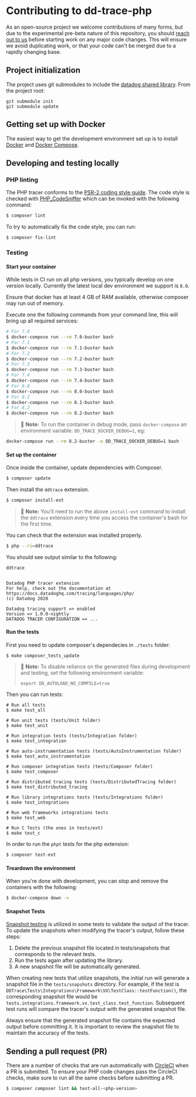 # Contributing to dd-trace-php

As an open-source project we welcome contributions of many forms, but due to the experimental pre-beta nature of this repository, you should [reach out to us](https://github.com/DataDog/dd-trace-php/issues) before starting work on any major code changes. This will ensure we avoid duplicating work, or that your code can't be merged due to a rapidly changing base.

## Project initialization

The project uses git submodules to include the [datadog shared library](https://github.com/DataDog/libdatadog). From the project root:

```
git submodule init
git submodule update
```

## Getting set up with Docker

The easiest way to get the development environment set up is to install [Docker](https://www.docker.com/) and
[Docker Compose](https://docs.docker.com/compose/).

## Developing and testing locally

### PHP linting

The PHP tracer conforms to the [PSR-2 coding style guide](https://www.php-fig.org/psr/psr-2/). The code style is checked with [PHP_CodeSniffer](https://github.com/squizlabs/PHP_CodeSniffer) which can be invoked with the following command:

```bash
$ composer lint
```

To try to automatically fix the code style, you can run:

```bash
$ composer fix-lint
```

### Testing

#### Start your container

While tests in CI run on all php versions, you typically develop on one version locally. Currently the latest local
dev environment we support is `8.0`.

Ensure that docker has at least 4 GB of RAM available, otherwise composer may run out of memory.

Execute one the following commands from your command line, this will bring up all required services:

```bash
# For 7.0
$ docker-compose run --rm 7.0-buster bash
# For 7.1
$ docker-compose run --rm 7.1-buster bash
# For 7.2
$ docker-compose run --rm 7.2-buster bash
# For 7.3
$ docker-compose run --rm 7.3-buster bash
# For 7.4
$ docker-compose run --rm 7.4-buster bash
# For 8.0
$ docker-compose run --rm 8.0-buster bash
# For 8.1
$ docker-compose run --rm 8.1-buster bash
# For 8.2
$ docker-compose run --rm 8.2-buster bash
```

> :memo: **Note:** To run the container in debug mode, pass `docker-compose` an environment variable: `DD_TRACE_DOCKER_DEBUG=1`, eg:

```bash
docker-compose run --rm 8.2-buster -e DD_TRACE_DOCKER_DEBUG=1 bash
```

#### Set up the container

Once inside the container, update dependencies with Composer.

```bash
$ composer update
```

Then install the `ddtrace` extension.

```bash
$ composer install-ext
```

> :memo: **Note:** You'll need to run the above `install-ext` command to install the `ddtrace` extension every time you access the container's bash for the first time.

You can check that the extension was installed properly.

```bash
$ php --ri=ddtrace
```

You should see output similar to the following:

```
ddtrace


Datadog PHP tracer extension
For help, check out the documentation at https://docs.datadoghq.com/tracing/languages/php/
(c) Datadog 2020

Datadog tracing support => enabled
Version => 1.0.0-nightly
DATADOG TRACER CONFIGURATION => ...
```

#### Run the tests

First you need to update composer's dependecies in `./tests` folder:

    $ make composer_tests_update

> :memo: **Note:** To disable reliance on the generated files during development and testing, set the following environment variable:
>
> `export DD_AUTOLOAD_NO_COMPILE=true`

Then you can run tests:

    # Run all tests
    $ make test_all

    # Run unit tests (tests/Unit folder)
    $ make test_unit

    # Run integration tests (tests/Integration folder)
    $ make test_integration

    # Run auto-instrumentation tests (tests/AutoInstrumentation folder)
    $ make test_auto_instrumentation

    # Run composer integration tests (tests/Composer folder)
    $ make test_composer

    # Run distributed tracing tests (tests/DistributedTracing folder)
    $ make test_distributed_tracing

    # Run library integrations tests (tests/Integrations folder)
    $ make test_integrations

    # Run web frameworks integrations tests
    $ make test_web

    # Run C Tests (the ones in tests/ext)
    $ make test_c

In order to run the `phpt` tests for the php extension:

```bash
$ composer test-ext
```

#### Treardown the environment

When you're done with development, you can stop and remove the containers with the following:

```bash
$ docker-compose down -v
```

#### Snapshot Tests

[Snapshot testing](https://github.com/DataDog/dd-apm-test-agent#snapshot-testing) is utilized in some tests to validate
the output of the tracer. To update the snapshots when modifying the tracer's output, follow these steps:
1. Delete the previous snapshot file located in tests/snapshots that corresponds to the relevant tests.
2. Run the tests again after updating the library.
3. A new snapshot file will be automatically generated.

When creating new tests that utilize snapshots, the initial run will generate a snapshot file in the `tests/snapshots`
directory. For example, if the test is `DDTrace\Tests\Integrations\Framework\VX\TestClass::testFunction()`,
the corresponding snapshot file would be `tests.integrations.framework.vx.test_class.test_function`. Subsequent test runs
will compare the tracer's output with the generated snapshot file.

Always ensure that the generated snapshot file contains the expected output before committing it. It is important to
review the snapshot file to maintain the accuracy of the tests.

## Sending a pull request (PR)

There are a number of checks that are run automatically with [CircleCI](https://circleci.com/gh/DataDog/dd-trace-php/tree/master) when a PR is submitted. To ensure your PHP code changes pass the CircleCI checks, make sure to run all the same checks before submitting a PR.

```bash
$ composer composer lint && test-all-<php-version>
```
